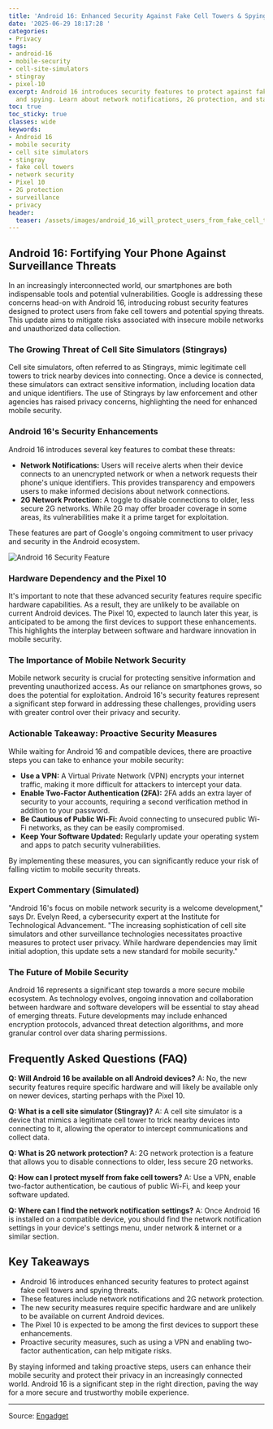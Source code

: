 ```yaml
---
title: 'Android 16: Enhanced Security Against Fake Cell Towers & Spying'
date: '2025-06-29 18:17:28 '
categories:
- Privacy
tags:
- android-16
- mobile-security
- cell-site-simulators
- stingray
- pixel-10
excerpt: Android 16 introduces security features to protect against fake cell towers
  and spying. Learn about network notifications, 2G protection, and staying safe.
toc: true
toc_sticky: true
classes: wide
keywords:
- Android 16
- mobile security
- cell site simulators
- stingray
- fake cell towers
- network security
- Pixel 10
- 2G protection
- surveillance
- privacy
header:
  teaser: /assets/images/android_16_will_protect_users_from_fake_cell_tower_20250629181728.jpg
---
```


## Android 16: Fortifying Your Phone Against Surveillance Threats

In an increasingly interconnected world, our smartphones are both indispensable tools and potential vulnerabilities. Google is addressing these concerns head-on with Android 16, introducing robust security features designed to protect users from fake cell towers and potential spying threats. This update aims to mitigate risks associated with insecure mobile networks and unauthorized data collection.

### The Growing Threat of Cell Site Simulators (Stingrays)

Cell site simulators, often referred to as Stingrays, mimic legitimate cell towers to trick nearby devices into connecting. Once a device is connected, these simulators can extract sensitive information, including location data and unique identifiers. The use of Stingrays by law enforcement and other agencies has raised privacy concerns, highlighting the need for enhanced mobile security.

### Android 16's Security Enhancements

Android 16 introduces several key features to combat these threats:

*   **Network Notifications:** Users will receive alerts when their device connects to an unencrypted network or when a network requests their phone's unique identifiers. This provides transparency and empowers users to make informed decisions about network connections.
*   **2G Network Protection:** A toggle to disable connections to older, less secure 2G networks. While 2G may offer broader coverage in some areas, its vulnerabilities make it a prime target for exploitation.

These features are part of Google's ongoing commitment to user privacy and security in the Android ecosystem.

![Android 16 Security Feature](https://o.aolcdn.com/images/dims?image_uri=https%3A%2F%2Fs.yimg.com%2Fos%2Fcreatr-uploaded-images%2F2025-06%2Ff77d9560-5507-11f0-af6a-b929c8e0b2ca&resize=1400%2C789&client=19f2b5e49a271b2bde77&signature=2ba670bbe6ebe2e4a50ec27478e229bfce34b1a0)

### Hardware Dependency and the Pixel 10

It's important to note that these advanced security features require specific hardware capabilities. As a result, they are unlikely to be available on current Android devices. The Pixel 10, expected to launch later this year, is anticipated to be among the first devices to support these enhancements. This highlights the interplay between software and hardware innovation in mobile security.

### The Importance of Mobile Network Security

Mobile network security is crucial for protecting sensitive information and preventing unauthorized access. As our reliance on smartphones grows, so does the potential for exploitation. Android 16's security features represent a significant step forward in addressing these challenges, providing users with greater control over their privacy and security.

### Actionable Takeaway: Proactive Security Measures

While waiting for Android 16 and compatible devices, there are proactive steps you can take to enhance your mobile security:

*   **Use a VPN:** A Virtual Private Network (VPN) encrypts your internet traffic, making it more difficult for attackers to intercept your data.
*   **Enable Two-Factor Authentication (2FA):** 2FA adds an extra layer of security to your accounts, requiring a second verification method in addition to your password.
*   **Be Cautious of Public Wi-Fi:** Avoid connecting to unsecured public Wi-Fi networks, as they can be easily compromised.
*   **Keep Your Software Updated:** Regularly update your operating system and apps to patch security vulnerabilities.

By implementing these measures, you can significantly reduce your risk of falling victim to mobile security threats.

### Expert Commentary (Simulated)

"Android 16's focus on mobile network security is a welcome development," says Dr. Evelyn Reed, a cybersecurity expert at the Institute for Technological Advancement. "The increasing sophistication of cell site simulators and other surveillance technologies necessitates proactive measures to protect user privacy. While hardware dependencies may limit initial adoption, this update sets a new standard for mobile security."

### The Future of Mobile Security

Android 16 represents a significant step towards a more secure mobile ecosystem. As technology evolves, ongoing innovation and collaboration between hardware and software developers will be essential to stay ahead of emerging threats. Future developments may include enhanced encryption protocols, advanced threat detection algorithms, and more granular control over data sharing permissions.

## Frequently Asked Questions (FAQ)

**Q: Will Android 16 be available on all Android devices?**
A: No, the new security features require specific hardware and will likely be available only on newer devices, starting perhaps with the Pixel 10.

**Q: What is a cell site simulator (Stingray)?**
A: A cell site simulator is a device that mimics a legitimate cell tower to trick nearby devices into connecting to it, allowing the operator to intercept communications and collect data.

**Q: What is 2G network protection?**
A: 2G network protection is a feature that allows you to disable connections to older, less secure 2G networks.

**Q: How can I protect myself from fake cell towers?**
A: Use a VPN, enable two-factor authentication, be cautious of public Wi-Fi, and keep your software updated.

**Q: Where can I find the network notification settings?**
A: Once Android 16 is installed on a compatible device, you should find the network notification settings in your device's settings menu, under network & internet or a similar section.

## Key Takeaways

*   Android 16 introduces enhanced security features to protect against fake cell towers and spying threats.
*   These features include network notifications and 2G network protection.
*   The new security measures require specific hardware and are unlikely to be available on current Android devices.
*   The Pixel 10 is expected to be among the first devices to support these enhancements.
*   Proactive security measures, such as using a VPN and enabling two-factor authentication, can help mitigate risks.

By staying informed and taking proactive steps, users can enhance their mobile security and protect their privacy in an increasingly connected world. Android 16 is a significant step in the right direction, paving the way for a more secure and trustworthy mobile experience.

---

Source: [Engadget](https://www.engadget.com/mobile/smartphones/android-16-will-protect-users-from-fake-cell-towers-and-potential-spying-threats-172337020.html?src=rss)